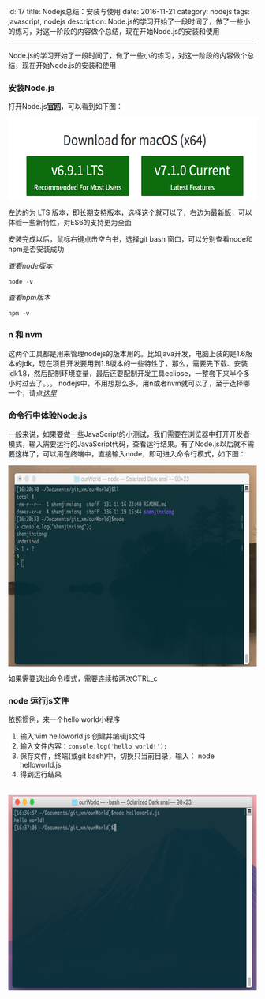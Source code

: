id: 17
title: Nodejs总结：安装与使用
date: 2016-11-21
category: nodejs
tags: javascript, nodejs
description: Node.js的学习开始了一段时间了，做了一些小的练习，对这一阶段的内容做个总结，现在开始Node.js的安装和使用

------
<p>Node.js的学习开始了一段时间了，做了一些小的练习，对这一阶段的内容做个总结，现在开始Node.js的安装和使用</p>
<h3>安装Node.js</h3>
<p>打开Node.js<a href='https://nodejs.org/en/' target='_blank'><b>官网</b></a>，可以看到如下图：</p>
<img src='/images/nodejs/2016/11/21/001.png' width='576px' height='167px' style='margin:2px auto;display:block;' />
<p>左边的为 LTS 版本，即长期支持版本，选择这个就可以了，右边为最新版，可以体验一些新特性，对ES6的支持更为全面</p>
<p>安装完成以后，鼠标右键点击空白书，选择git bash 窗口，可以分别查看node和npm是否安装成功</p>
<i>查看node版本</i>
<pre class='language-none'>
<code>node -v</code>
</pre>
<i>查看npm版本</i>
<pre class='language-none'>
<code>npm -v</code>
</pre>
<h3>n 和 nvm</h3>
<p>这两个工具都是用来管理nodejs的版本用的。比如java开发，电脑上装的是1.6版本的jdk，现在项目开发要用到1.8版本的一些特性了，那么，需要先下载、安装jdk1.8，然后配制环境变量，最后还要配制开发工具eclipse，一整套下来半个多小时过去了。。。 nodejs中，不用想那么多，用n或者nvm就可以了，至于选择哪一个，请点<a href='http://taobaofed.org/blog/2015/11/17/nvm-or-n/' target='_blank'><i>这里</i></a></p>
<h3>命令行中体验Node.js</h3>
<p>一般来说，如果要做一些JavaScript的小测试，我们需要在浏览器中打开开发者模式，输入需要运行的JavaScript代码，查看运行结果。有了Node.js以后就不需要这样了，可以用在终端中，直接输入node，即可进入命令行模式，如下图：</p>
<img src='/images/nodejs/2016/11/21/002.png' style='display:block;margin:2px auto; width: 696px;height: 407px;' />
<p>如果需要退出命令模式，需要连续按两次CTRL_c</p>

<h3>node 运行js文件</h3>
<p>依照惯例，来一个hello world小程序</p>
<ol >
	<li>输入‘vim helloworld.js’创建并编辑js文件</li>
	<li>输入文件内容：<code class='language-javascript'>console.log('hello world!');</code></li>
	<li>保存文件，终端(或git bash)中，切换只当前目录，输入： node helloworld.js</li>
	<li>得到运行结果</li>
</ol>
<br>
<img src='/images/nodejs/2016/11/21/003.png' style='display:block;margin:2px auto; width: 681px;height: 396px;' />
